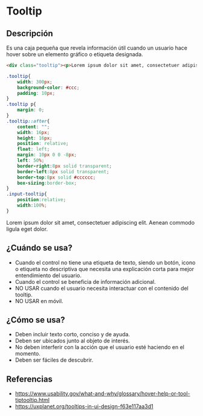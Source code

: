 
# Tooltip

## Descripción
Es una caja pequeña que revela información útil cuando un usuario hace hover sobre un elemento gráfico o etiqueta designada.

```html
<div class="tooltip"><p>Lorem ipsum dolor sit amet, consectetuer adipiscing elit. Aenean commodo ligula eget dolor.</p></div>
```

```css
.tooltip{
    width: 300px;
    background-color: #ccc;
    padding: 10px;
}
.tooltip p{
    margin: 0;
}
.tooltip::after{
    content: "";
    width: 16px;
    height: 16px;
    position: relative;
    float: left;
    margin: 10px 0 0 -8px;
    left: 50%;
    border-right:8px solid transparent;
    border-left:8px solid transparent;
    border-top:8px solid #cccccc;
    box-sizing:border-box;
}
.input-tooltip{
    position:relative;
    width:100%;
}
```

<div class="tooltip"><p>Lorem ipsum dolor sit amet, consectetuer adipiscing elit. Aenean commodo ligula eget dolor.</p></div>

## ¿Cuándo se usa?
* Cuando el control no tiene una etiqueta de texto, siendo un botón, icono o etiqueta no descriptiva que necesita una explicación corta para mejor entendimiento del usuario.
* Cuando el control se beneficia de información adicional.
* NO USAR cuando el usuario necesita interactuar con el contenido del tooltip.
* NO USAR en móvil.


## ¿Cómo se usa?
* Deben incluir texto corto, conciso y de ayuda.
* Deben ser ubicados junto al objeto de interés.
* No deben interferir con la acción que el usuario esté haciendo en el momento.
* Deben ser fáciles de descubrir.


## Referencias
* <https://www.usability.gov/what-and-why/glossary/hover-help-or-tool-tiptooltip.html>
* <https://uxplanet.org/tooltips-in-ui-design-f63e117aa3d1>

